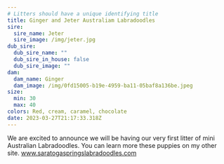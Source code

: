 ```yaml
---
# Litters should have a unique identifying title
title: Ginger and Jeter Australiam Labradoodles
sire:
  sire_name: Jeter
  sire_image: /img/jeter.jpg
dub_sire:
  dub_sire_name: ""
  dub_sire_in_house: false
  dub_sire_image: ""
dam:
  dam_name: Ginger
  dam_image: /img/0fd15005-b19e-4959-ba11-05baf8a136be.jpeg
size:
  min: 30
  max: 40
colors: Red, cream, caramel, chocolate
date: 2023-03-27T21:17:33.318Z
---
```

W﻿e are excited to announce we will be having our very first litter of mini Australian Labradoodles. You can learn more these puppies on my other site. www.saratogaspringslabradoodles.com